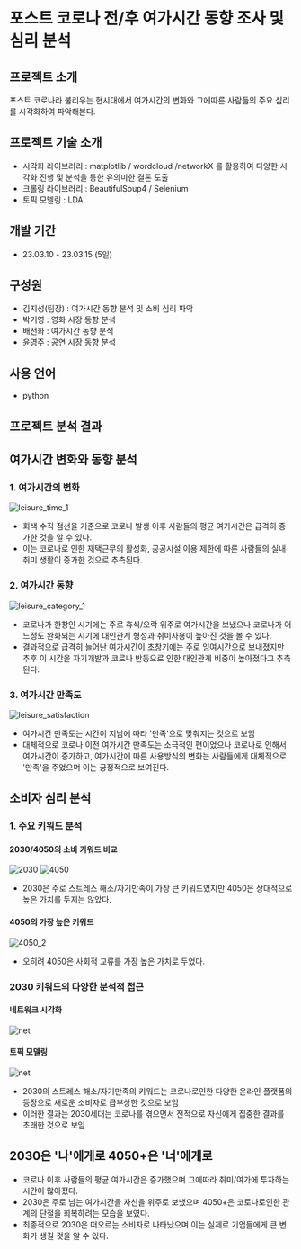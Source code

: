 # 포스트 코로나 전/후 여가시간 동향 조사 및 심리 분석

## 프로젝트 소개
포스트 코로나라 불리우는 현시대에서 여가시간의 변화와 그에따른 사람들의 주요 심리를 시각화하여 파악해본다.
<br>

## 프로젝트 기술 소개
 - 시각화 라이브러리 : matplotlib / wordcloud /networkX 를 활용하여 다양한 시각화 진행 및 분석을 통한 유의미한 결론 도출
 - 크롤링 라이브러리 : BeautifulSoup4 / Selenium
 - 토픽 모델링 : LDA

## 개발 기간
 * 23.03.10 - 23.03.15 (5일)

## 구성원
 - 김지성(팀장) : 여가시간 동향 분석 및 소비 심리 파악
 - 박기영 : 영화 시장 동향 분석
 - 배선화 : 여가시간 동향 분석
 - 윤영주 : 공연 시장 동향 분석

## 사용 언어
 - python

## 프로젝트 분석 결과
## 여가시간 변화와 동향 분석
### 1. 여가시간의 변화
![leisure_time_1](https://github.com/intelligence-kim/LeisureTrends/assets/128572870/ad574970-2a84-4076-b105-f5eb4aa4fa99)
  - 회색 수직 점선을 기준으로 코로나 발생 이후 사람들의 평균 여가시간은 급격히 증가한 것을 알 수 있다.
  - 이는 코로나로 인한 재택근무의 활성화, 공공시설 이용 제한에 따른 사람들의 실내 취미 생활이 증가한 것으로 추측된다.
### 2. 여가시간 동향
![leisure_category_1](https://github.com/intelligence-kim/LeisureTrends/assets/128572870/9d4423ff-be6f-4598-94e7-47ec54b1acae)
 - 코로나가 한창인 시기에는 주로 휴식/오락 위주로 여가시간을 보냈으나 코로나가 어느정도 완화되는 시기에 대인관계 형성과 취미사용이 높아진 것을 볼 수 있다.
 - 결과적으로 급격히 늘어난 여가시간이 초창기에는 주로 잉여시간으로 보내졌지만 추후 이 시간을 자기개발과 코로나 반동으로 인한 대인관계 비중이 높아졌다고 추측된다.
### 3. 여가시간 만족도
![leisure_satisfaction](https://github.com/intelligence-kim/LeisureTrends/assets/128572870/874e8d78-cc73-4a37-a875-ccec49aad423)
 - 여가시간 만족도는 시간이 지남에 따라 '만족'으로 맞춰지는 것으로 보임
 - 대체적으로 코로나 이전 여가시간 만족도는 소극적인 편이었으나 코로나로 인해서 여가시간이 증가하고, 여가시간에 따른 사용방식의 변화는 사람들에게 대체적으로 '만족'을 주었으며 이는 긍정적으로 보여진다.

## 소비자 심리 분석
### 1. 주요 키워드 분석
#### 2030/4050의 소비 키워드 비교
![2030](https://github.com/intelligence-kim/LeisureTrends/assets/128572870/4922ef50-573e-4dd2-b54c-d7ef1e165710)
![4050](https://github.com/intelligence-kim/LeisureTrends/assets/128572870/813bd2f2-a8d5-442e-86fe-74a43ee5901c)
 - 2030은 주로 스트레스 해소/자기만족이 가장 큰 키워드였지만 4050은 상대적으로 높은 가치를 두지는 않았다.
#### 4050의 가장 높은 키워드
![4050_2](https://github.com/intelligence-kim/LeisureTrends/assets/128572870/f715fd2f-90af-4c0d-9e83-d14451aaecaa)
 - 오히려 4050은 사회적 교류를 가장 높은 가치로 두었다.
### 2030 키워드의 다양한 분석적 접근
#### 네트워크 시각화
![net](https://github.com/intelligence-kim/LeisureTrends/assets/128572870/5e0d0c3c-4530-40d9-b167-e8f97bb1de5e)
#### 토픽 모델링
![net](https://github.com/intelligence-kim/LeisureTrends/assets/128572870/de9582c4-e88d-47ee-8a36-9958c9ccc1e4)
 - 2030의 스트레스 해소/자기만족의 키워드는 코로나로인한 다양한 온라인 플랫폼의 등장으로 새로운 소비자로 급부상한 것으로 보임
 - 이러한 결과는 2030세대는 코로나를 겪으면서 전적으로 자신에게 집중한 결과를 초래한 것으로 보임

## 2030은 '나'에게로 4050+은 '너'에게로
 - 코로나 이후 사람들의 평균 여가시간은 증가했으며 그에따라 취미/여가에 투자하는 시간이 많아졌다.
 - 2030은 주로 남는 여가시간을 자신을 위주로 보냈으며 4050+은 코로나로인한 관계의 단절을 회복하려는 모습을 보였다.
 - 최종적으로 2030은 떠오르는 소비자로 나타났으며 이는 실제로 기업들에게 큰 변화가 생길 것을 알 수 있다.





